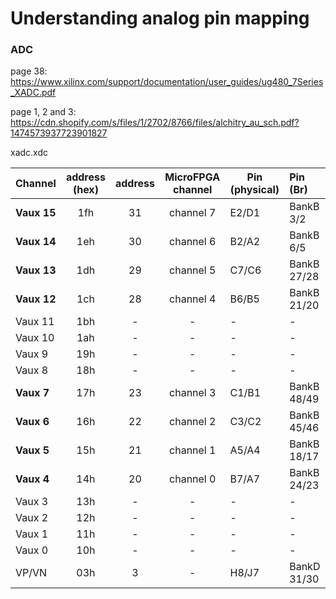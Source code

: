# Understanding analog pin mapping

### ADC

page 38: https://www.xilinx.com/support/documentation/user_guides/ug480_7Series_XADC.pdf

page 1, 2 and 3: https://cdn.shopify.com/s/files/1/2702/8766/files/alchitry_au_sch.pdf?1474573937723901827

xadc.xdc

| **Channel** | **address <br />(hex)** | **address** | MicroFPGA channel | Pin (physical) | Pin (Br)    |
| ----------- | :---------------------: | :---------: | :---------------: | -------------- | :---------- |
| **Vaux 15** |           1fh           |     31      |     channel 7     | E2/D1          | BankB 3/2   |
| **Vaux 14** |           1eh           |     30      |     channel 6     | B2/A2          | BankB 6/5   |
| **Vaux 13** |           1dh           |     29      |     channel 5     | C7/C6          | BankB 27/28 |
| **Vaux 12** |           1ch           |     28      |     channel 4     | B6/B5          | BankB 21/20 |
| Vaux 11     |           1bh           |      -      |         -         | -              | -           |
| Vaux 10     |           1ah           |      -      |         -         | -              | -           |
| Vaux 9      |           19h           |      -      |         -         | -              | -           |
| Vaux 8      |           18h           |      -      |         -         | -              | -           |
| **Vaux 7**  |           17h           |     23      |     channel 3     | C1/B1          | BankB 48/49 |
| **Vaux 6**  |           16h           |     22      |     channel 2     | C3/C2          | BankB 45/46 |
| **Vaux 5**  |           15h           |     21      |     channel 1     | A5/A4          | BankB 18/17 |
| **Vaux 4**  |           14h           |     20      |     channel 0     | B7/A7          | BankB 24/23 |
| Vaux 3      |           13h           |      -      |         -         | -              | -           |
| Vaux 2      |           12h           |      -      |         -         | -              | -           |
| Vaux 1      |           11h           |      -      |         -         | -              | -           |
| Vaux 0      |           10h           |      -      |         -         | -              | -           |
| VP/VN       |           03h           |      3      |         -         | H8/J7          | BankD 31/30 |

